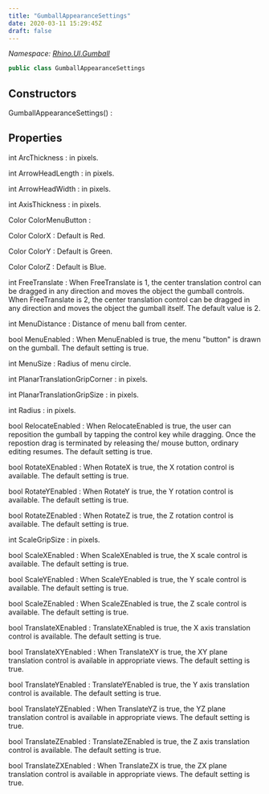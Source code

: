 ```yaml
---
title: "GumballAppearanceSettings"
date: 2020-03-11 15:29:45Z
draft: false
---
```


*Namespace: [Rhino.UI.Gumball](../)*

```cs
public class GumballAppearanceSettings
```
## Constructors

GumballAppearanceSettings()
: 
## Properties

int ArcThickness
: in pixels.

int ArrowHeadLength
: in pixels.

int ArrowHeadWidth
: in pixels.

int AxisThickness
: in pixels.

Color ColorMenuButton
: 

Color ColorX
: Default is Red.

Color ColorY
: Default is Green.

Color ColorZ
: Default is Blue.

int FreeTranslate
: When FreeTranslate is 1, the center translation control can be dragged
     in any direction and moves the object the gumball controls. When
     FreeTranslate is 2, the center translation control can be dragged in any
     direction and moves the object the gumball itself. The default value is 2.

int MenuDistance
: Distance of menu ball from center.

bool MenuEnabled
: When MenuEnabled is true, the menu "button" is drawn on the gumball.
     The default setting is true.

int MenuSize
: Radius of menu circle.

int PlanarTranslationGripCorner
: in pixels.

int PlanarTranslationGripSize
: in pixels.

int Radius
: in pixels.

bool RelocateEnabled
: When RelocateEnabled is true, the user can reposition the gumball by
     tapping the control key while dragging.  Once the repostion drag is
     terminated by releasing the/ mouse button, ordinary editing resumes.
     The default setting is true.

bool RotateXEnabled
: When RotateX is true, the X rotation control is available. The default
     setting is true.

bool RotateYEnabled
: When RotateY is true, the Y rotation control is available. The default
     setting is true.

bool RotateZEnabled
: When RotateZ is true, the Z rotation control is available. The default
     setting is true.

int ScaleGripSize
: in pixels.

bool ScaleXEnabled
: When ScaleXEnabled is true, the X scale control is available. The
     default setting is true.

bool ScaleYEnabled
: When ScaleYEnabled is true, the Y scale control is available. The
     default setting is true.

bool ScaleZEnabled
: When ScaleZEnabled is true, the Z scale control is available. The
     default setting is true.

bool TranslateXEnabled
: TranslateXEnabled is true, the X axis translation control is available.
     The default setting is true.

bool TranslateXYEnabled
: When TranslateXY is true, the XY plane translation control is available
     in appropriate views. The default setting is true.

bool TranslateYEnabled
: TranslateYEnabled is true, the Y axis translation control is available.
     The default setting is true.

bool TranslateYZEnabled
: When TranslateYZ is true, the YZ plane translation control is available
     in appropriate views. The default setting is true.

bool TranslateZEnabled
: TranslateZEnabled is true, the Z axis translation control is available.
     The default setting is true.

bool TranslateZXEnabled
: When TranslateZX is true, the ZX plane translation control is available
     in appropriate views. The default setting is true.
